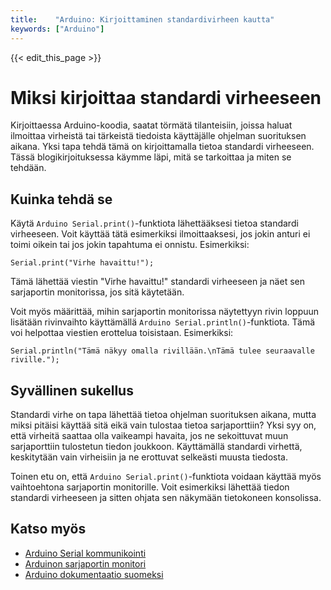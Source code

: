 ```yaml
---
title:    "Arduino: Kirjoittaminen standardivirheen kautta"
keywords: ["Arduino"]
---
```


{{< edit_this_page >}}

# Miksi kirjoittaa standardi virheeseen

Kirjoittaessa Arduino-koodia, saatat törmätä tilanteisiin, joissa haluat ilmoittaa virheistä tai tärkeistä tiedoista käyttäjälle ohjelman suorituksen aikana. Yksi tapa tehdä tämä on kirjoittamalla tietoa standardi virheeseen. Tässä blogikirjoituksessa käymme läpi, mitä se tarkoittaa ja miten se tehdään.

## Kuinka tehdä se

Käytä ```Arduino Serial.print()```-funktiota lähettääksesi tietoa standardi virheeseen. Voit käyttää tätä esimerkiksi ilmoittaaksesi, jos jokin anturi ei toimi oikein tai jos jokin tapahtuma ei onnistu. Esimerkiksi:

```Arduino
Serial.print("Virhe havaittu!"); 
```

Tämä lähettää viestin "Virhe havaittu!" standardi virheeseen ja näet sen sarjaportin monitorissa, jos sitä käytetään.

Voit myös määrittää, mihin sarjaportin monitorissa näytettyyn rivin loppuun lisätään rivinvaihto käyttämällä ```Arduino Serial.println()```-funktiota. Tämä voi helpottaa viestien erottelua toisistaan. Esimerkiksi:

```Arduino
Serial.println("Tämä näkyy omalla rivillään.\nTämä tulee seuraavalle riville.");
```

## Syvällinen sukellus

Standardi virhe on tapa lähettää tietoa ohjelman suorituksen aikana, mutta miksi pitäisi käyttää sitä eikä vain tulostaa tietoa sarjaporttiin? Yksi syy on, että virheitä saattaa olla vaikeampi havaita, jos ne sekoittuvat muun sarjaporttiin tulostetun tiedon joukkoon. Käyttämällä standardi virhettä, keskitytään vain virheisiin ja ne erottuvat selkeästi muusta tiedosta.

Toinen etu on, että ```Arduino Serial.print()```-funktiota voidaan käyttää myös vaihtoehtona sarjaportin monitorille. Voit esimerkiksi lähettää tiedon standardi virheeseen ja sitten ohjata sen näkymään tietokoneen konsolissa.

## Katso myös

- [Arduino Serial kommunikointi](https://www.arduino.cc/reference/en/language/functions/communication/serial/)
- [Arduinon sarjaportin monitori](https://www.arduino.cc/en/Serial/Monitor)
- [Arduino dokumentaatio suomeksi](https://www.arduino.cc/reference/en)
